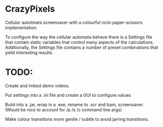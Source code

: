 # CrazyPixels
Cellular autotmata screensaver with a colourful rock-paper-scissors implementation.

To configure the way the cellular automata behave there is a Settings file that contain static variables that control many aspects of the calculations.
Additionally, the Settings file contains a number of preset combinations that yield interesting results.

# TODO:

Create and imbed demo videos.

Put settings into a .ini file and create a GUI to configure values

Build into a .jar, wrap in a .exe, rename to .scr and bam, screensaver.
(Would be nice to account for /p /s /c command line args)

Make colour transitions more gentle / subtle to avoid jarring transitions.
